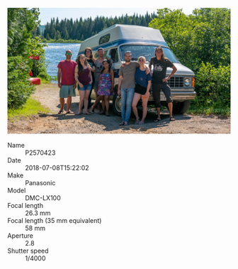 [![P2570423](/photos/hd/P2570423.jpg)](/photos/full/P2570423.jpg?raw=true)

<dl>
  <dt>Name</dt>
  <dd>P2570423</dd>
  <dt>Date</dt>
  <dd>2018-07-08T15:22:02</dd>
  <dt>Make</dt>
  <dd>Panasonic</dd>
  <dt>Model</dt>
  <dd>DMC-LX100</dd>
  <dt>Focal length</dt>
  <dd>26.3 mm</dd>
  <dt>Focal length (35 mm equivalent)</dt>
  <dd>58 mm</dd>
  <dt>Aperture</dt>
  <dd>2.8</dd>
  <dt>Shutter speed</dt>
  <dd>1/4000</dd>
</dl>
